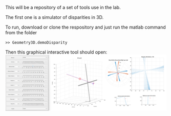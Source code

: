 This will be a repository of a set of tools use in the lab. 

The first one is a simulator of disparities in 3D.

To run, download or clone the respository and just run the matlab command from the folder 
```
>> Geometry3D.demoDisparity
```
Then this graphical interactive tool should open:
![Screenshot of diparity demo.](DemoDisparity.png)
